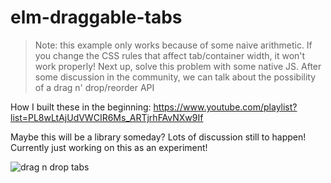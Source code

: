 # elm-draggable-tabs

> Note: this example only works because of some naive arithmetic. If you change the CSS rules that affect tab/container width, it won't work properly! Next up, solve this problem with some native JS. After some discussion in the community, we can talk about the possibility of a drag n' drop/reorder API

How I built these in the beginning:
https://www.youtube.com/playlist?list=PL8wLtAjUdVWCIR6Ms_ARTjrhFAvNXw9If

Maybe this will be a library someday? Lots of discussion still to happen! Currently just working on this as an experiment!

![drag n drop tabs](https://cloud.githubusercontent.com/assets/3099999/20741558/f2397518-b67f-11e6-97c7-bc9eb5be5ed6.gif)

